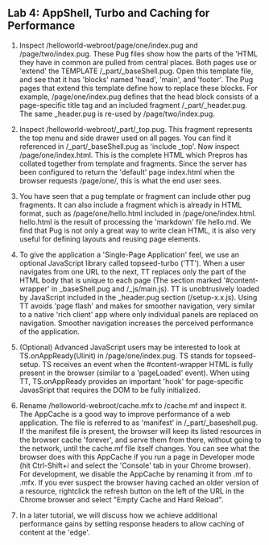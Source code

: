 ## Lab 4: AppShell, Turbo and Caching for Performance

 1. Inspect /helloworld-webroot/page/one/index.pug and /page/two/index.pug. These Pug files show how the parts of the 'HTML they have in common are pulled from central places. Both pages use or 'extend' the TEMPLATE /_part/_baseShell.pug. Open this template file, and see that it has 'blocks' named 'head', 'main', and 'footer'. The Pug pages that extend this template define how to replace these blocks. For example, /page/one/index.pug defines that the head block consists of a page-specific title tag and an included fragment /_part/_header.pug. The same _header.pug is re-used by /page/two/index.pug.

 2. Inspect /helloworld-webroot/_part/_top.pug. This fragment represents the top menu and side drawer used on all pages. You can find it referenced in /_part/_baseShell.pug as 'include _top'. Now inspect /page/one/index.html. This is the complete HTML which Prepros has collated together from template and fragments. Since the server has been configured to return the 'default' page index.html when the browser requests /page/one/, this is what the end user sees. 

 3. You have seen that a pug template or fragment can include other pug fragments. It can also include a fragment which is already in HTML format, such as /page/one/hello.html included in /page/one/index.html. hello.html is the result of processing the 'markdown' file hello.md. We find that Pug is not only a great way to write clean HTML, it is also very useful for defining layouts and reusing page elements.

 3. To give the application a 'Single-Page Application' feel, we use an optional JavaScript library called topseed-turbo ('TT'). When a user navigates from one URL to the next, TT replaces only the part of the HTML body that is unique to each page (The section marked '#content-wrapper' in \_baseShell.pug and /\_js/main.js). TT is unobtrusively loaded by JavaScript included in the \_header.pug section (/setup-x.x.js). Using TT avoids 'page flash' and makes for smoother navigation, very similar to a native 'rich client' app where only individual panels are replaced on navigation. Smoother navigation increases the perceived performance of the application.
 
 4. (Optional) Advanced JavaScript users may be interested to look at TS.onAppReady(UIinit) in /page/one/index.pug. TS stands for topseed-setup. TS receives an event when the #content-wrapper HTML is fully present in the browser (similar to a 'pageLoaded' event). When using TT, TS.onAppReady provides an important 'hook' for page-specific JavasSript that requires the DOM to be fully initialized.

 5.  Rename /helloworld-webroot/cache.mfx to /cache.mf and inspect it. The AppCache is a good way to improve performance of a web application. The file is referred to as 'manifest' in /\_part/_baseshell.pug.  If the manifest file is present, the browser will keep its listed resources in the browser cache 'forever', and serve them from there, without going to the network, until the cache.mf file itself changes. You can see what the browser does with this AppCache if you run a page in Developer mode (hit Ctrl-Shift+i and select the 'Console' tab in your Chrome browser). For development, we disable the AppCache by renaming it from .mf to .mfx. If you ever suspect the browser having cached an older version of a resource, rightclick the refresh button on the left of the URL in the Chrome browser and select "Empty Cache and Hard Reload".
 
 6. In a later tutorial, we will discuss how we achieve additional performance gains by setting response headers to allow caching of content at the 'edge'.
